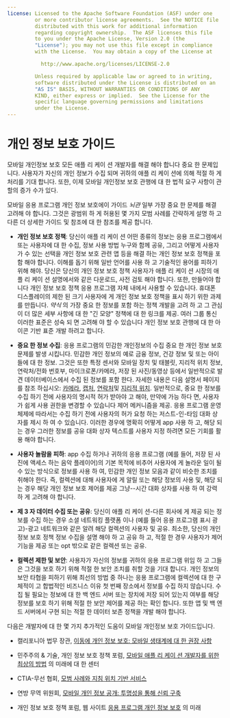 ```yaml
---
license: Licensed to the Apache Software Foundation (ASF) under one
         or more contributor license agreements.  See the NOTICE file
         distributed with this work for additional information
         regarding copyright ownership.  The ASF licenses this file
         to you under the Apache License, Version 2.0 (the
         "License"); you may not use this file except in compliance
         with the License.  You may obtain a copy of the License at

           http://www.apache.org/licenses/LICENSE-2.0

         Unless required by applicable law or agreed to in writing,
         software distributed under the License is distributed on an
         "AS IS" BASIS, WITHOUT WARRANTIES OR CONDITIONS OF ANY
         KIND, either express or implied.  See the License for the
         specific language governing permissions and limitations
         under the License.
---
```


# 개인 정보 보호 가이드

모바일 개인정보 보호 모든 애플 리 케이 션 개발자를 해결 해야 합니다 중요 한 문제입니다. 사용자가 자신의 개인 정보가 수집 되며 귀하의 애플 리 케이 션에 의해 적절 하 게 처리를 기대 합니다. 또한, 이제 모바일 개인정보 보호 관행에 대 한 법적 요구 사항이 관할의 증가 수가 있다.

모바일 응용 프로그램 개인 정보 보호에이 가이드 *뇌관* 일부 가장 중요 한 문제를 해결 고려해 야 합니다. 그것은 광범위 하 게 허용된 몇 가지 모범 사례를 간략하게 설명 하 고 다른 더 상세한 가이드 및 참조에 대 한 참조를 제공 합니다.

*   **개인 정보 보호 정책**: 당신이 애플 리 케이 션 어떤 종류의 정보는 응용 프로그램에서 또는 사용자에 대 한 수집, 정보 사용 방법 누구와 함께 공유, 그리고 어떻게 사용자가 수 있는 선택을 개인 정보 보호 관련 앱 등을 해결 하는 개인 정보 보호 정책을 포함 해야 합니다. 이해를 돕기 위해 일반 언어를 사용 하 고 기술적인 용어를 피하기 위해 해야. 당신은 당신의 개인 정보 보호 정책 사용자가 애플 리 케이 션 시장의 애플 리 케이 션 설명에서와 같은 다운로드, 사전 검토 해야 합니다. 또한, 만들어야 합니다 개인 정보 보호 정책 응용 프로그램 자체 내에서 사용할 수 있습니다. 휴대폰 디스플레이의 제한 된 크기 사용자에 게 개인 정보 보호 정책을 표시 하기 위한 과제를 만듭니다. *약식* 의 가장 중요 한 정보를 포함 하는 정책 개발을 고려 하 고 그 관심이 더 많은 세부 사항에 대 한 "긴 모양" 정책에 대 한 링크를 제공. 여러 그룹 통신 이러한 표준은 성숙 되 면 고려해 야 할 수 있습니다 개인 정보 보호 관행에 대 한 아이콘 기반 표준 개발 하려고 합니다.

*   **중요 한 정보 수집**: 응용 프로그램의 민감한 개인정보의 수집 중요 한 개인 정보 보호 문제를 발생 시킵니다. 민감한 개인 정보의 예로 금융 정보, 건강 정보 및 또는 아이 들에 대 한 정보. 그것은 또한 특정 센서와 모바일 장치 및 태블릿, 지리적 위치 정보, 연락처/전화 번호부, 마이크로폰/카메라, 저장 된 사진/동영상 등에서 일반적으로 발견 데이터베이스에서 수집 된 정보를 포함 한다. 자세한 내용은 다음 설명서 페이지를 참조 하십시오: [카메라][1], [캡처][2], [연락처][3]및 [지리적 위치][4]. 일반적으로, 중요 한 정보를 수집 하기 전에 사용자의 명시적 허가 받아야 고 해야, 만약에 가능 하다 면, 사용자가 쉽게 사용 권한을 변경할 수 있습니다 제어 메커니즘을 제공. 응용 프로그램 운영 체제에 따라서는 수집 하기 전에 사용자의 허가 요청 하는 저스트-인-타임 대화 상자를 제시 하 여 수 있습니다. 이러한 경우에 명확히 어떻게 app 사용 하 고, 해당 되는 경우 그러한 정보를 공유 대화 상자 텍스트를 사용자 지정 하려면 모든 기회를 활용 해야 합니다.

*   **사용자 놀람을 피하**: app 수집 하거나 귀하의 응용 프로그램 (예를 들어, 저장 된 사진에 액세스 하는 음악 플레이어)의 기본 목적에 비추어 사용자에 게 놀라운 일이 될 수 있는 방식으로 정보를 사용 하 여, 민감한 개인 정보 모음과 같이 비슷한 조치를 취해야 한다. 즉, 컬렉션에 대해 사용자에 게 알릴 또는 해당 정보의 사용 및, 해당 되는 경우 해당 개인 정보 보호 제어를 제공 그냥--시간 대화 상자를 사용 하 여 강력 하 게 고려해 야 합니다.

*   **제 3 자 데이터 수집 또는 공유**: 당신이 애플 리 케이 션-다른 회사에 게 제공 되는 정보를 수집 하는 경우 소셜 네트워킹 플랫폼 이나 (예를 들어 응용 프로그램 표시 광고)-광고 네트워크와 같은 알려 해당 컬렉션의 사용자 및 공유. 최소한, 당신의 개인 정보 보호 정책 정보 수집을 설명 해야 하 고 공유 하 고, 적절 한 경우 사용자가 제어 기능을 제공 또는 opt 밖으로 같은 컬렉션 또는 공유.

*   **컬렉션 제한 및 보안**: 사용자가 자신의 정보를 귀하의 응용 프로그램 위임 하 고 그들은 그것을 보호 하기 위해 적절 한 보안 조치를 취할 것을 기대 합니다. 개인 정보의 보안 타협을 피하기 위해 최선의 방법 중 하나는 응용 프로그램에 컬렉션에 대 한 구체적이 고 합법적인 비즈니스 이유 첫 번째 장소에서 정보를 수집 하지 않습니다. 수집 될 필요는 정보에 대 한 백 엔드 서버 또는 장치에 저장 되어 있는지 여부를 해당 정보를 보호 하기 위해 적절 한 보안 제어를 제공 하는 확인 합니다. 또한 앱 및 백 엔드 서버에서 구현 되는 적절 한 데이터 보존 정책을 개발 해야 합니다.

 [1]: cordova_camera_camera.md.html
 [2]: cordova_media_capture_capture.md.html
 [3]: cordova_contacts_contacts.md.html
 [4]: cordova_geolocation_geolocation.md.html

다음은 개발자에 대 한 몇 가지 추가적인 도움이 모바일 개인정보 보호 가이드입니다.

*   캘리포니아 법무 장관, [이동에 개인 정보 보호: 모바일 생태계에 대 한 권장 사항][5]

*   민주주의 & 기술, 개인 정보 보호 정책 포럼, [모바일 애플 리 케이 션 개발자를 위한 최상의 방법][6] 의 미래에 대 한 센터

*   CTIA-무선 협회, [모범 사례와 지침 위치 기반 서비스][7]

*   연방 무역 위원회, [모바일 개인 정보 공개: 투명성을 통해 신뢰 구축][8]

*   개인 정보 보호 정책 포럼, 웹 사이트 [응용 프로그램 개인 정보 보호][9] 의 미래

 [5]: http://oag.ca.gov/sites/all/files/pdfs/privacy/privacy_on_the_go.pdf
 [6]: http://www.futureofprivacy.org/wp-content/uploads/Best-Practices-for-Mobile-App-Developers_Final.pdf
 [7]: http://www.ctia.org/business_resources/wic/index.cfm/AID/11300
 [8]: http://www.ftc.gov/os/2013/02/130201mobileprivacyreport.pdf
 [9]: http://www.applicationprivacy.org